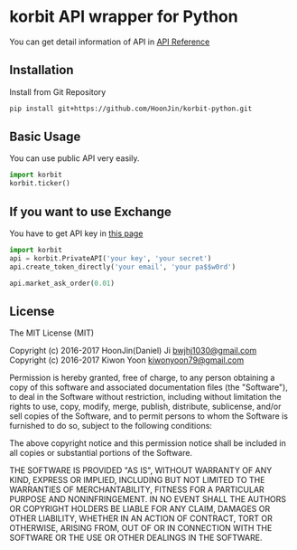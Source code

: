 # korbit API wrapper for Python

You can get detail information of API in [API Reference](https://apidocs.korbit.co.kr/)


## Installation
Install from Git Repository
```sh
pip install git+https://github.com/HoonJin/korbit-python.git
```

## Basic Usage
You can use public API very easily.
```python
import korbit
korbit.ticker()
```

## If you want to use Exchange
You have to get API key in [this page](https://www.korbit.co.kr/settings/api)
```python
import korbit
api = korbit.PrivateAPI('your key', 'your secret')
api.create_token_directly('your email', 'your pa$$w0rd')

api.market_ask_order(0.01)
```


## License
The MIT License (MIT)

Copyright (c) 2016-2017 HoonJin(Daniel) Ji bwjhj1030@gmail.com
Copyright (c) 2016-2017 Kiwon Yoon kiwonyoon79@gmail.com

Permission is hereby granted, free of charge, to any person obtaining a copy
of this software and associated documentation files (the "Software"), to deal
in the Software without restriction, including without limitation the rights
to use, copy, modify, merge, publish, distribute, sublicense, and/or sell
copies of the Software, and to permit persons to whom the Software is
furnished to do so, subject to the following conditions:

The above copyright notice and this permission notice shall be included in all
copies or substantial portions of the Software.

THE SOFTWARE IS PROVIDED "AS IS", WITHOUT WARRANTY OF ANY KIND, EXPRESS OR
IMPLIED, INCLUDING BUT NOT LIMITED TO THE WARRANTIES OF MERCHANTABILITY,
FITNESS FOR A PARTICULAR PURPOSE AND NONINFRINGEMENT. IN NO EVENT SHALL THE
AUTHORS OR COPYRIGHT HOLDERS BE LIABLE FOR ANY CLAIM, DAMAGES OR OTHER
LIABILITY, WHETHER IN AN ACTION OF CONTRACT, TORT OR OTHERWISE, ARISING FROM,
OUT OF OR IN CONNECTION WITH THE SOFTWARE OR THE USE OR OTHER DEALINGS IN THE
SOFTWARE.
